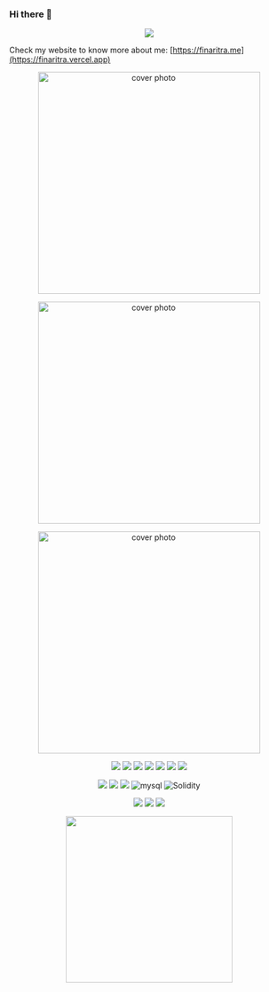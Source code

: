### Hi there 👋

<p align=center>  <strong>
<img src='https://komarev.com/ghpvc/?username=FinaritrAndrianiaina&color=000080'>
</strong> <p>

Check my website to know more about me:
[https://finaritra.me](https://finaritra.vercel.app)

 <p align="center">
   <img width="400" src="https://github-readme-stats.vercel.app/api?username=FinaritrAndrianiaina&show_icons=true&theme=synthwave&count_private=true" width="100%" alt="cover photo"/>
</p>

<p align="center">
   <img width="400" src="https://github-readme-streak-stats.herokuapp.com/?user=FinaritrAndrianiaina&show_icons=true&theme=synthwave&count_private=true" width="100%" alt="cover photo"/>
</p>

<p align="center">
   <img width="400" src="https://github-readme-stats.vercel.app/api/top-langs/?username=FinaritrAndrianiaina&show_icons=true&theme=synthwave&count_private=true" width="100%" alt="cover photo"/>
</p>

<p align="center">
  <img src="https://img.shields.io/badge/Prisma-3982CE?style=for-the-badge&logo=Prisma&logoColor=white"/>
  <img src="https://img.shields.io/badge/nestjs-E0234E?style=for-the-badge&logo=nestjs&logoColor=white" /> 
  <img src="https://img.shields.io/badge/next.js-000000?style=for-the-badge&logo=nextdotjs&logoColor=white"/>
  <img src="https://img.shields.io/badge/Node.js-339933?style=for-the-badge&logo=nodedotjs&logoColor=white" />
  <img src="https://img.shields.io/badge/TypeScript-007ACC?style=for-the-badge&logo=typescript&logoColor=white" />
  <img src="https://img.shields.io/badge/React_Native-20232A?style=for-the-badge&logo=react&logoColor=61DAFB" />
  <img src="https://img.shields.io/badge/React-20232A?style=for-the-badge&logo=react&logoColor=61DAFB" />
</p>
<p align="center">
  <img src="https://img.shields.io/badge/Rust-000000?style=for-the-badge&logo=rust&logoColor=white" />
  <img src="https://img.shields.io/badge/Docker-2CA5E0?style=for-the-badge&logo=docker&logoColor=white"/>
  <img src="https://img.shields.io/badge/PostgreSQL-316192?style=for-the-badge&logo=postgresql&logoColor=white" />
  <img alt="mysql" src="https://img.shields.io/badge/MySQL-005C84?style=for-the-badge&logo=mysql&logoColor=white">
  <img alt="Solidity" src="https://img.shields.io/badge/Solidity-e6e6e6?style=for-the-badge&logo=solidity&logoColor=black"/>
</p>
<p align="center">
  <img src="https://img.shields.io/badge/.NET-512BD4?style=for-the-badge&logo=dotnet&logoColor=white" />
  <img src="https://img.shields.io/badge/rabbitmq-%23FF6600.svg?&style=for-the-badge&logo=rabbitmq&logoColor=white"/>
  <img src="https://img.shields.io/badge/redis-CC0000.svg?&style=for-the-badge&logo=redis&logoColor=white" />
</p>

<p align="center">
<img width="300" src="https://thumbs.gfycat.com/BelatedQuarrelsomeKomododragon-size_restricted.gif"/>
</p>


